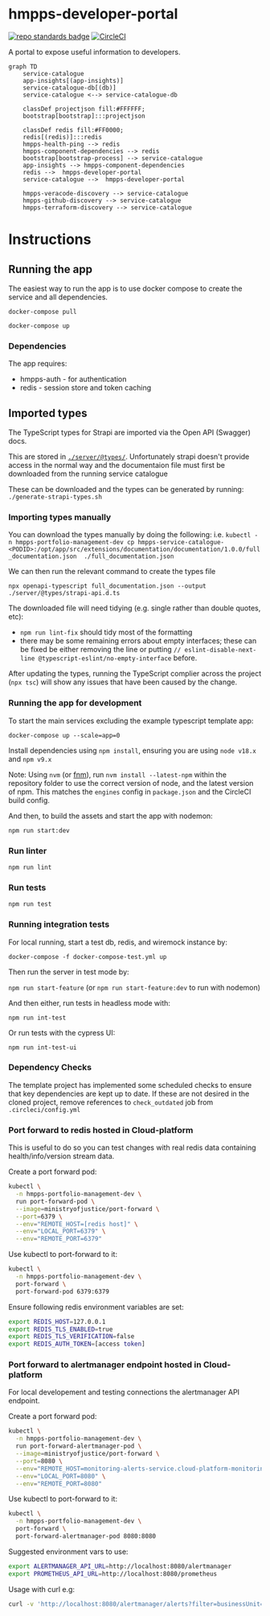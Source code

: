 # hmpps-developer-portal

[![repo standards badge](https://img.shields.io/badge/dynamic/json?color=blue&style=flat&logo=github&label=MoJ%20Compliant&query=%24.result&url=https%3A%2F%2Foperations-engineering-reports.cloud-platform.service.justice.gov.uk%2Fapi%2Fv1%2Fcompliant_public_repositories%2Fhmpps-developer-portal)](https://operations-engineering-reports.cloud-platform.service.justice.gov.uk/public-github-repositories.html#hmpps-developer-portal 'Link to report')
[![CircleCI](https://circleci.com/gh/ministryofjustice/hmpps-developer-portal/tree/main.svg?style=svg)](https://circleci.com/gh/ministryofjustice/hmpps-developer-portal)

A portal to expose useful information to developers.

```mermaid
graph TD
    service-catalogue
    app-insights[(app-insights)]
    service-catalogue-db[(db)]
    service-catalogue <--> service-catalogue-db

    classDef projectjson fill:#FFFFFF;
    bootstrap[bootstrap]:::projectjson

    classDef redis fill:#FF0000;
    redis[(redis)]:::redis
    hmpps-health-ping --> redis
    hmpps-component-dependencies --> redis
    bootstrap[bootstrap-process] --> service-catalogue
    app-insights --> hmpps-component-dependencies
    redis -->  hmpps-developer-portal
    service-catalogue -->  hmpps-developer-portal

    hmpps-veracode-discovery --> service-catalogue
    hmpps-github-discovery --> service-catalogue
    hmpps-terraform-discovery --> service-catalogue
```

# Instructions

## Running the app

The easiest way to run the app is to use docker compose to create the service and all dependencies.

`docker-compose pull`

`docker-compose up`

### Dependencies

The app requires:

- hmpps-auth - for authentication
- redis - session store and token caching

## Imported types

The TypeScript types for Strapi are imported via the Open API (Swagger) docs.

This are stored in [`./server/@types/`](./server/@types/). Unfortunately strapi doesn't provide access in the normal way and the documentaion file must first be downloaded from the running service catalogue 

These can be downloaded and the types can be generated by running: 
`./generate-strapi-types.sh`

### Importing types manually
You can download the types manually by doing the following:
i.e. `kubectl -n hmpps-portfolio-management-dev cp hmpps-service-catalogue-<PODID>:/opt/app/src/extensions/documentation/documentation/1.0.0/full_documentation.json  ./full_documentation.json`

We can then run the relevant command to create the types file

```
npx openapi-typescript full_documentation.json --output ./server/@types/strapi-api.d.ts
```

The downloaded file will need tidying (e.g. single rather than double quotes, etc):

- `npm run lint-fix` should tidy most of the formatting
- there may be some remaining errors about empty interfaces; these can be fixed be either removing the line or putting `// eslint-disable-next-line @typescript-eslint/no-empty-interface` before.

After updating the types, running the TypeScript complier across the project (`npx tsc`) will show any issues that have been caused by the change.

### Running the app for development

To start the main services excluding the example typescript template app:

`docker-compose up --scale=app=0`

Install dependencies using `npm install`, ensuring you are using `node v18.x` and `npm v9.x`

Note: Using `nvm` (or [fnm](https://github.com/Schniz/fnm)), run `nvm install --latest-npm` within the repository folder to use the correct version of node, and the latest version of npm. This matches the `engines` config in `package.json` and the CircleCI build config.

And then, to build the assets and start the app with nodemon:

`npm run start:dev`

### Run linter

`npm run lint`

### Run tests

`npm run test`

### Running integration tests

For local running, start a test db, redis, and wiremock instance by:

`docker-compose -f docker-compose-test.yml up`

Then run the server in test mode by:

`npm run start-feature` (or `npm run start-feature:dev` to run with nodemon)

And then either, run tests in headless mode with:

`npm run int-test`

Or run tests with the cypress UI:

`npm run int-test-ui`

### Dependency Checks

The template project has implemented some scheduled checks to ensure that key dependencies are kept up to date.
If these are not desired in the cloned project, remove references to `check_outdated` job from `.circleci/config.yml`

### Port forward to redis hosted in Cloud-platform

This is useful to do so you can test changes with real redis data containing health/info/version stream data.

Create a port forward pod:

```bash
kubectl \
  -n hmpps-portfolio-management-dev \
  run port-forward-pod \
  --image=ministryofjustice/port-forward \
  --port=6379 \
  --env="REMOTE_HOST=[redis host]" \
  --env="LOCAL_PORT=6379" \
  --env="REMOTE_PORT=6379"
```

Use kubectl to port-forward to it:

```bash
kubectl \
  -n hmpps-portfolio-management-dev \
  port-forward \
  port-forward-pod 6379:6379
```

Ensure following redis environment variables are set:

```bash
export REDIS_HOST=127.0.0.1
export REDIS_TLS_ENABLED=true
export REDIS_TLS_VERIFICATION=false
export REDIS_AUTH_TOKEN=[access token]
```


### Port forward to alertmanager endpoint hosted in Cloud-platform

For local developement and testing connections the alertmanager API endpoint.

Create a port forward pod:

```bash
kubectl \
  -n hmpps-portfolio-management-dev \
  run port-forward-alertmanager-pod \
  --image=ministryofjustice/port-forward \
  --port=8080 \
  --env="REMOTE_HOST=monitoring-alerts-service.cloud-platform-monitoring-alerts" \
  --env="LOCAL_PORT=8080" \
  --env="REMOTE_PORT=8080"
```

Use kubectl to port-forward to it:

```bash
kubectl \
  -n hmpps-portfolio-management-dev \
  port-forward \
  port-forward-alertmanager-pod 8080:8080
```

Suggested environment vars to use:

```bash
export ALERTMANAGER_API_URL=http://localhost:8080/alertmanager
export PROMETHEUS_API_URL=http://localhost:8080/prometheus
```

Usage with curl e.g:

```bash
curl -v 'http://localhost:8080/alertmanager/alerts?filter=businessUnit="hmpps"'
```
